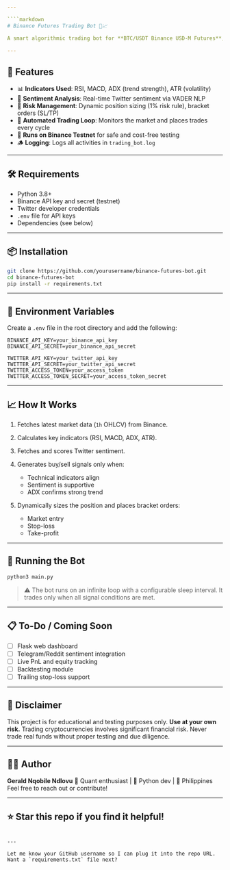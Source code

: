 ```yaml
---

````markdown
# Binance Futures Trading Bot 🐍📈

A smart algorithmic trading bot for **BTC/USDT Binance USD-M Futures**, combining **technical indicators (RSI, MACD, ADX, ATR)** with **Twitter sentiment analysis** for smarter entry/exit decisions. Built with risk management in mind and designed to run on the **Binance Testnet** for safe testing.

---
```


## 🚀 Features

- 📊 **Indicators Used**: RSI, MACD, ADX (trend strength), ATR (volatility)
- 🧠 **Sentiment Analysis**: Real-time Twitter sentiment via VADER NLP
- 🧮 **Risk Management**: Dynamic position sizing (1% risk rule), bracket orders (SL/TP)
- 🔄 **Automated Trading Loop**: Monitors the market and places trades every cycle
- 🧪 **Runs on Binance Testnet** for safe and cost-free testing
- 🪵 **Logging**: Logs all activities in `trading_bot.log`

---

## 🛠️ Requirements

- Python 3.8+
- Binance API key and secret (testnet)
- Twitter developer credentials
- `.env` file for API keys
- Dependencies (see below)

---

## 📦 Installation

```bash
git clone https://github.com/yourusername/binance-futures-bot.git
cd binance-futures-bot
pip install -r requirements.txt
````

---

## 🔐 Environment Variables

Create a `.env` file in the root directory and add the following:

```env
BINANCE_API_KEY=your_binance_api_key
BINANCE_API_SECRET=your_binance_api_secret

TWITTER_API_KEY=your_twitter_api_key
TWITTER_API_SECRET=your_twitter_api_secret
TWITTER_ACCESS_TOKEN=your_access_token
TWITTER_ACCESS_TOKEN_SECRET=your_access_token_secret
```

---

## 📈 How It Works

1. Fetches latest market data (`1h` OHLCV) from Binance.
2. Calculates key indicators (RSI, MACD, ADX, ATR).
3. Fetches and scores Twitter sentiment.
4. Generates buy/sell signals only when:

   * Technical indicators align
   * Sentiment is supportive
   * ADX confirms strong trend
5. Dynamically sizes the position and places bracket orders:

   * Market entry
   * Stop-loss
   * Take-profit

---

## 🔁 Running the Bot

```bash
python3 main.py
```

> ⚠️ The bot runs on an infinite loop with a configurable sleep interval. It trades only when all signal conditions are met.

---

## 📋 To-Do / Coming Soon

* [ ] Flask web dashboard
* [ ] Telegram/Reddit sentiment integration
* [ ] Live PnL and equity tracking
* [ ] Backtesting module
* [ ] Trailing stop-loss support

---

## 🧠 Disclaimer

This project is for educational and testing purposes only. **Use at your own risk.** Trading cryptocurrencies involves significant financial risk. Never trade real funds without proper testing and due diligence.

---

## 👨‍💻 Author

**Gerald Nqobile Ndlovu**
🧠 Quant enthusiast | 🐍 Python dev | 📍 Philippines
Feel free to reach out or contribute!

---

## ⭐️ Star this repo if you find it helpful!

```

---

Let me know your GitHub username so I can plug it into the repo URL. Want a `requirements.txt` file next?
```
